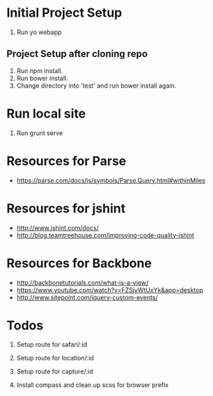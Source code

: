 # Initial Project Setup

1. Run yo webapp

## Project Setup after cloning repo

1. Run npm install.
2. Run bower install.
3. Change directory into 'test' and run bower install again.

# Run local site
1. Run grunt serve

# Resources for Parse
* https://parse.com/docs/js/symbols/Parse.Query.html#withinMiles

# Resources for jshint

* http://www.jshint.com/docs/
* http://blog.teamtreehouse.com/improving-code-quality-jshint

# Resources for Backbone

* http://backbonetutorials.com/what-is-a-view/
* https://www.youtube.com/watch?v=FZSjvWtUxYk&app=desktop
* http://www.sitepoint.com/jquery-custom-events/

# Todos
1. Setup route for safari/:id
2. Setup route for location/:id
3. Setup route for capture/:id

10. Install compass and clean up scss for browser prefix




